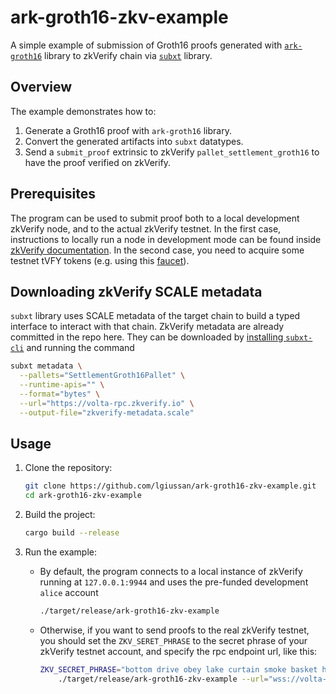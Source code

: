 # ark-groth16-zkv-example

A simple example of submission of Groth16 proofs generated with [`ark-groth16`](https://github.com/arkworks-rs/groth16) library to zkVerify chain via [`subxt`](https://github.com/paritytech/subxt) library.

## Overview

The example demonstrates how to:

1. Generate a Groth16 proof with `ark-groth16` library.
2. Convert the generated artifacts into `subxt` datatypes.
3. Send a `submit_proof` extrinsic to zkVerify `pallet_settlement_groth16` to have the proof verified on zkVerify.

## Prerequisites

The program can be used to submit proof both to a local development zkVerify node, and to the actual zkVerify testnet.
In the first case, instructions to locally run a node in development mode can be found inside [zkVerify documentation](https://github.com/zkVerify/zkVerify?tab=readme-ov-file#run-dev-node).
In the second case, you need to acquire some testnet tVFY tokens (e.g. using this [faucet](https://www.faucy.com/zkverify-volta)).

## Downloading zkVerify SCALE metadata

`subxt` library uses SCALE metadata of the target chain to build a typed interface to interact with that chain. ZkVerify metadata are already committed in the repo here. They can be downloaded by [installing `subxt-cli`](https://github.com/paritytech/subxt?tab=readme-ov-file#downloading-metadata-from-a-substrate-node) and running the command

```bash
subxt metadata \
  --pallets="SettlementGroth16Pallet" \
  --runtime-apis="" \
  --format="bytes" \
  --url="https://volta-rpc.zkverify.io" \
  --output-file="zkverify-metadata.scale"
```

## Usage

1. Clone the repository:

   ```bash
   git clone https://github.com/lgiussan/ark-groth16-zkv-example.git
   cd ark-groth16-zkv-example
   ```

2. Build the project:

   ```bash
   cargo build --release
   ```

3. Run the example:

   - By default, the program connects to a local instance of zkVerify running at `127.0.0.1:9944` and uses the pre-funded development `alice` account

     ```bash
     ./target/release/ark-groth16-zkv-example
     ```

   - Otherwise, if you want to send proofs to the real zkVerify testnet, you should set the `ZKV_SERET_PHRASE` to the secret phrase of your zkVerify testnet account, and specify the rpc endpoint url, like this:

     ```bash
     ZKV_SECRET_PHRASE="bottom drive obey lake curtain smoke basket hold race lonely fit walk" \
         ./target/release/ark-groth16-zkv-example --url="wss://volta-rpc.zkverify.io"
     ```
